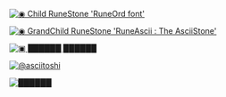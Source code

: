 [![◉ Child RuneStone 'RuneOrd font'](https://img.shields.io/badge/%E2%97%89%20Child%20RuneFather%20'RuneOrd'-grey?style=for-the-badge&link=https://ordinals.com/inscription/dbbbb2f54642010d372127dad98cbe15b9dc3afd4d2656fad81ed43a2e1b0da4i0)](https://ordinals.com/inscription/dbbbb2f54642010d372127dad98cbe15b9dc3afd4d2656fad81ed43a2e1b0da4i0)

[![◉ GrandChild RuneStone 'RuneAscii : The AsciiStone' ](https://img.shields.io/badge/%E2%97%89%20%E2%96%88%E2%96%88%E2%96%88%E2%96%88%E2%96%88%E2%96%88%20RuneFather%20%E2%96%88%E2%96%88%E2%96%88%E2%96%88%E2%96%88%E2%96%88-grey?style=for-the-badge&link=https://ordinals.com/)](https://ordinals.com/)

[![▣ ██████ ██████](https://img.shields.io/badge/%E2%96%A3%20%E2%96%88%E2%96%88%E2%96%88%E2%96%88%E2%96%88%E2%96%88%20%E2%96%88%E2%96%88%E2%96%88%E2%96%88%E2%96%88%E2%96%88-grey?style=for-the-badge&link=https://ordinals.com)](https://ordinals.com)


[![@asciitoshi](https://img.shields.io/badge/@asciitoshi-black?style=for-the-badge&logo=X&link=https://twitter.com/asciitoshi)](https://twitter.com/asciitoshi)

[![██████](https://img.shields.io/badge/%E2%96%88%E2%96%88%E2%96%88%E2%96%88%E2%96%88%E2%96%88-black?style=for-the-badge&logo=x&link=https://twitter.com)](https://twitter.com)
